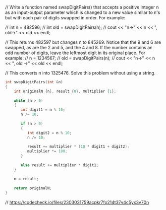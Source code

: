// Write a function named swapDigitPairs() that accepts a positive integer n as an input-output parameter which is changed to a new value similar to n's but with each pair of digits swapped in order. For example:

// int n = 482596;
// int old = swapDigitPairs(n);
// cout << "n->" << n << ", old->" << old << endl;

// This returns 482597 but changes n to 845269. Notice that the 9 and 6 are swapped, as are the 2 and 5, and the 4 and 8. If the number contains an odd number of digits, leave the leftmost digit in its original place. For example:
// n = 1234567;
// old = swapDigitPairs(n);
// cout << "n->" << n << ", old ->" << old << endl;

// This converts n into 1325476. Solve this problem without using a string.

```cpp
int swapDigitPairs(int &n)
{
    int originalN {n}, result {0}, multiplier {1};
    
    while (n > 0)
    {
       int digit1 = n % 10;
       n /= 10;
       
       if (n > 0)
       {
          int digit2 = n % 10;
          n /= 10;
          
          result += multiplier * (10 * digit1 + digit2);
          multiplier *= 100;
       }
       
       else result += multiplier * digit1;
    }
    
    n = result;
    
    return originalN;
}
```

// https://codecheck.io/files/2303031759acpkr7fo214t37v4c5yx3v70n